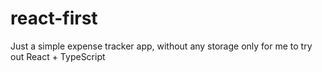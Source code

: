 # react-first
Just a simple expense tracker app, without any storage only for me to try out React + TypeScript
